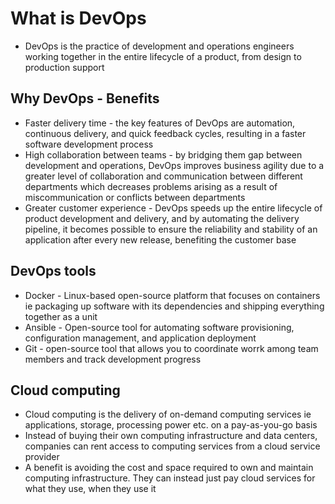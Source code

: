 # What is DevOps

- DevOps is the practice of development and operations engineers working 
together in the entire lifecycle of a product, from design to production 
support

## Why DevOps - Benefits

- Faster delivery time - the key features of DevOps are automation, 
continuous delivery, and quick feedback cycles, resulting in a faster 
software development process
- High collaboration between teams - by bridging them gap between 
development and operations, DevOps improves business 
agility due to a greater level of collaboration and communication 
between different departments which decreases problems arising as a 
result of miscommunication or conflicts between departments
- Greater customer experience - DevOps speeds up the entire lifecycle of 
product development and delivery, and by automating the delivery 
pipeline, it becomes possible to ensure the reliability and stability of 
an application after every new release, benefiting the customer base

## DevOps tools

- Docker - Linux-based open-source platform that focuses on containers 
ie packaging up software with its dependencies and shipping everything 
together as a unit
- Ansible - Open-source tool for automating software provisioning, 
configuration management, and application deployment
- Git - open-source tool that allows you to coordinate worrk among team 
members and track development progress

## Cloud computing

- Cloud computing is the delivery of on-demand computing services ie 
applications, storage, processing power etc. on a pay-as-you-go basis
- Instead of buying their own computing infrastructure and data centers, 
companies can rent access to computing services from a cloud service 
provider
- A benefit is avoiding the cost and space required to own and 
maintain computing infrastructure. They can instead just pay cloud 
services for what they use, when they use it
